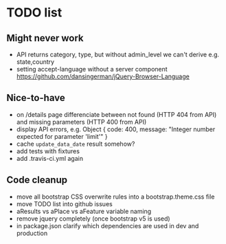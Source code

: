 # TODO list


## Might never work

* API returns category, type, but without admin_level we can't derive e.g. state,country
* setting accept-language without a server component https://github.com/dansingerman/jQuery-Browser-Language

## Nice-to-have

* on /details page differenciate between not found (HTTP 404 from API) and missing parameters (HTTP 400 from API)
* display API errors, e.g. Object { code: 400, message: "Integer number expected for parameter 'limit'" }
* cache `update_data_date` result somehow?
* add tests with fixtures
* add .travis-ci.yml again

## Code cleanup

* move all bootstrap CSS overwrite rules into a bootstrap.theme.css file
* move TODO list into github issues
* aResults vs aPlace vs aFeature variable naming
* remove jquery completely (once bootstrap v5 is used)
* in package.json clarify which dependencies are used in dev and production
